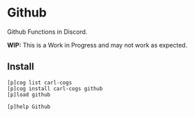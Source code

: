 # Github

Github Functions in Discord.

**WIP:** This is a Work in Progress and may not work as expected.

## Install

```text
[p]cog list carl-cogs
[p]cog install carl-cogs github
[p]load github

[p]help Github
```
